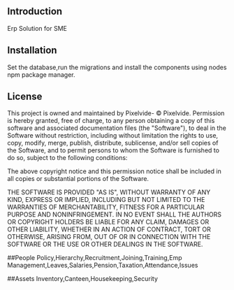 ## Introduction
Erp Solution for SME

## Installation
Set the database,run the migrations and install the components using nodes npm package manager.

## License

This project is owned and maintained by Pixelvide- © Pixelvide.
Permission is hereby granted, free of charge, to any person obtaining a copy of this software and associated documentation files (the "Software"), to deal in the Software without restriction, including without limitation the rights to use, copy, modify, merge, publish, distribute, sublicense, and/or sell copies of the Software, and to permit persons to whom the Software is furnished to do so, subject to the following conditions:

The above copyright notice and this permission notice shall be included in all copies or substantial portions of the Software.

THE SOFTWARE IS PROVIDED "AS IS", WITHOUT WARRANTY OF ANY KIND, EXPRESS OR IMPLIED, INCLUDING BUT NOT LIMITED TO THE WARRANTIES OF MERCHANTABILITY, FITNESS FOR A PARTICULAR PURPOSE AND NONINFRINGEMENT. IN NO EVENT SHALL THE AUTHORS OR COPYRIGHT HOLDERS BE LIABLE FOR ANY CLAIM, DAMAGES OR OTHER LIABILITY, WHETHER IN AN ACTION OF CONTRACT, TORT OR OTHERWISE, ARISING FROM, OUT OF OR IN CONNECTION WITH THE SOFTWARE OR THE USE OR OTHER DEALINGS IN THE SOFTWARE.

##People
Policy,Hierarchy,Recruitment,Joining,Training,Emp Management,Leaves,Salaries,Pension,Taxation,Attendance,Issues

##Assets
Inventory,Canteen,Housekeeping,Security
	

